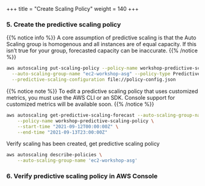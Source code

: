 +++
title = "Create Scaling Policy"
weight = 140
+++




### 5. Create the predictive scaling policy

{{% notice info %}}
A core assumption of predictive scaling is that the Auto Scaling group is homogenous and all instances are of equal capacity. If this isn’t true for your group, forecasted capacity can be inaccurate. 
{{% /notice %}}
```bash
aws autoscaling put-scaling-policy --policy-name workshop-predictive-scaling-policy \
  --auto-scaling-group-name "ec2-workshop-asg" --policy-type PredictiveScaling \
  --predictive-scaling-configuration file://policy-config.json
```

{{% notice note %}}
To edit a predictive scaling policy that uses customized metrics, you must use the AWS CLI or an SDK. Console support for customized metrics will be available soon.
{{% /notice %}}

```bash
aws autoscaling get-predictive-scaling-forecast --auto-scaling-group-name "ec2-workshop-asg" \
    --policy-name workshop-predictive-scaling-policy \
    --start-time "2021-09-12T00:00:00Z" \
    --end-time "2021-09-13T23:00:00Z"
```


Verify scaling has been created, get predictive scaling policy

```bash
aws autoscaling describe-policies \
    --auto-scaling-group-name 'ec2-workshop-asg'
```
### 6. Verify predictive scaling policy in AWS Console